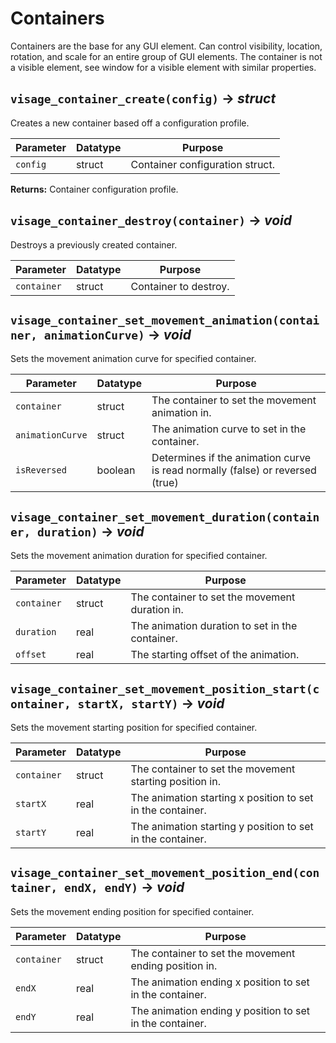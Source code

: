 # Containers
Containers are the base for any GUI element. Can control visibility, location, rotation, and scale for an entire group of GUI elements. The container is not a visible element, see window for a visible element with similar properties. <br>

## `visage_container_create(config)` → *struct*
Creates a new container based off a configuration profile.

| Parameter | Datatype  | Purpose |
|-----------|-----------|---------|
|`config` |struct |Container configuration struct. |

**Returns:** Container configuration profile.

## `visage_container_destroy(container)` → *void*
Destroys a previously created container.

| Parameter | Datatype  | Purpose |
|-----------|-----------|---------|
|`container` |struct |Container to destroy. |

## `visage_container_set_movement_animation(container, animationCurve)` → *void*
Sets the movement animation curve for specified container.

| Parameter | Datatype  | Purpose |
|-----------|-----------|---------|
|`container` |struct |The container to set the movement animation in. |
|`animationCurve` |struct |The animation curve to set in the container. |
|`isReversed` |boolean |Determines if the animation curve is read normally (false) or reversed (true) |

## `visage_container_set_movement_duration(container, duration)` → *void*
Sets the movement animation duration for specified container.

| Parameter | Datatype  | Purpose |
|-----------|-----------|---------|
|`container` |struct |The container to set the movement duration in. |
|`duration` |real |The animation duration to set in the container. |
|`offset` |real |The starting offset of the animation. |

## `visage_container_set_movement_position_start(container, startX, startY)` → *void*
Sets the movement starting position for specified container.

| Parameter | Datatype  | Purpose |
|-----------|-----------|---------|
|`container` |struct |The container to set the movement starting position in. |
|`startX` |real |The animation starting x position to set in the container. |
|`startY` |real |The animation starting y position to set in the container. |

## `visage_container_set_movement_position_end(container, endX, endY)` → *void*
Sets the movement ending position for specified container.

| Parameter | Datatype  | Purpose |
|-----------|-----------|---------|
|`container` |struct |The container to set the movement ending position in. |
|`endX` |real |The animation ending x position to set in the container. |
|`endY` |real |The animation ending y position to set in the container. |
